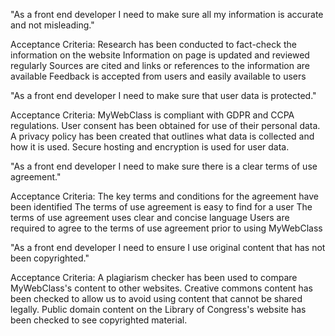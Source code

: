 "As a front end developer I need to make sure all my information is accurate and not misleading."

Acceptance Criteria:
Research has been conducted to fact-check the information on the website
Information on page is updated and reviewed regularly
Sources are cited and links or references to the information are available
Feedback is accepted from users and easily available to users

"As a front end developer I need to make sure that user data is protected."

Acceptance Criteria:
MyWebClass is compliant with GDPR and CCPA regulations. 
User consent has been obtained for use of their personal data.
A privacy policy has been created that outlines what data is collected and how it is used.
Secure hosting and encryption is used for user data.

"As a front end developer I need to make sure there is a clear terms of use agreement."

Acceptance Criteria:
The key terms and conditions for the agreement have been identified
The terms of use agreement is easy to find for a user
The terms of use agreement uses clear and concise language
Users are required to agree to the terms of use agreement prior to using MyWebClass

"As a front end developer I need to ensure I use original content that has not been copyrighted."

Acceptance Criteria:
A plagiarism checker has been used to compare MyWebClass's content to other websites.
Creative commons content has been checked to allow us to avoid using content that cannot be shared legally.
Public domain content on the Library of Congress's website has been checked to see copyrighted material.